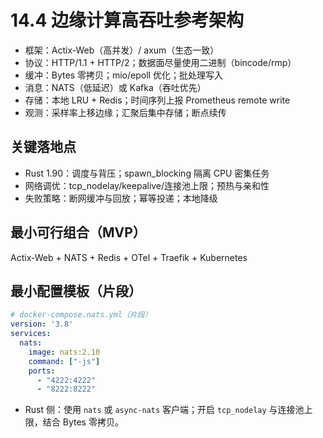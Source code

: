 # 14.4 边缘计算高吞吐参考架构

- 框架：Actix-Web（高并发）/ axum（生态一致）
- 协议：HTTP/1.1 + HTTP/2；数据面尽量使用二进制（bincode/rmp）
- 缓冲：Bytes 零拷贝；mio/epoll 优化；批处理写入
- 消息：NATS（低延迟）或 Kafka（吞吐优先）
- 存储：本地 LRU + Redis；时间序列上报 Prometheus remote write
- 观测：采样率上移边缘；汇聚后集中存储；断点续传

## 关键落地点

- Rust 1.90：调度与背压；spawn_blocking 隔离 CPU 密集任务
- 网络调优：tcp_nodelay/keepalive/连接池上限；预热与亲和性
- 失败策略：断网缓冲与回放；幂等投递；本地降级

## 最小可行组合（MVP）

Actix-Web + NATS + Redis + OTel + Traefik + Kubernetes

## 最小配置模板（片段）

```yaml
# docker-compose.nats.yml（片段）
version: '3.8'
services:
  nats:
    image: nats:2.10
    command: ["-js"]
    ports:
      - "4222:4222"
      - "8222:8222"
```

- Rust 侧：使用 `nats` 或 `async-nats` 客户端；开启 `tcp_nodelay` 与连接池上限，结合 Bytes 零拷贝。
